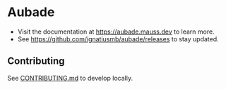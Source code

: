 # Aubade

- Visit the documentation at <https://aubade.mauss.dev> to learn more.
- See <https://github.com/ignatiusmb/aubade/releases> to stay updated.

## Contributing

See [CONTRIBUTING.md](CONTRIBUTING.md) to develop locally.
